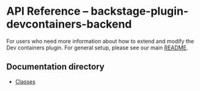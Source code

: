 # API Reference – backstage-plugin-devcontainers-backend

For users who need more information about how to extend and modify the Dev containers plugin. For general setup, please see our main [README](../README.md).

## Documentation directory

- [Classes](./classes.md)
